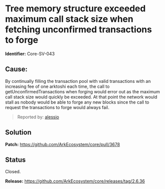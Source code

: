 # Tree memory structure exceeded maximum call stack size when fetching unconfirmed transactions to forge
**Identifier:** Core-SV-043
## Cause:
By continually filling the transaction pool with valid transactions with an increasing fee of one arktoshi each time, the call to getUnconfirmedTransactions when forging would error out as the maximum call stack size would quickly be exceeded. At that point the network would stall as nobody would be able to forge any new blocks since the call to request the transactions to forge would always fail. 
>Reported by: [alessio](https://github.com/alessiodf)
## Solution
**Patch:** https://github.com/ArkEcosystem/core/pull/3678
## Status
Closed.

**Release:** https://github.com/ArkEcosystem/core/releases/tag/2.6.36
